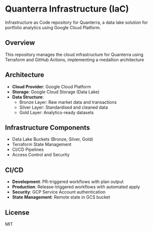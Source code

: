 # Quanterra Infrastructure (IaC)

Infrastructure as Code repository for Quanterra, a data lake solution for portfolio analytics using Google Cloud Platform.

## Overview

This repository manages the cloud infrastructure for Quanterra using Terraform and GitHub Actions, implementing a medallion architecture

## Architecture

- **Cloud Provider**: Google Cloud Platform
- **Storage**: Google Cloud Storage (Data Lake)
- **Data Structure**:
  - Bronze Layer: Raw market data and transactions
  - Silver Layer: Standardised and cleaned data
  - Gold Layer: Analytics-ready datasets

## Infrastructure Components

- Data Lake Buckets (Bronze, Silver, Gold)
- Terraform State Management
- CI/CD Pipelines
- Access Control and Security

## CI/CD

- **Development**: PR-triggered workflows with plan output
- **Production**: Release-triggered workflows with automated apply
- **Security**: GCP Service Account authentication
- **State Management**: Remote state in GCS bucket

## License

MIT